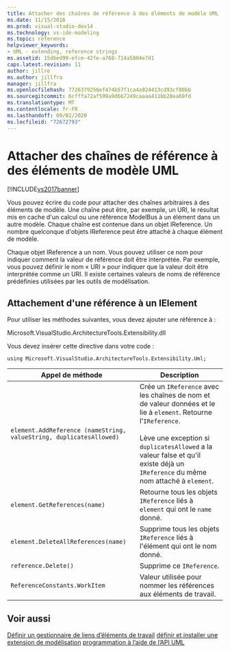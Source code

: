 ```yaml
---
title: Attacher des chaînes de référence à des éléments de modèle UML | Microsoft Docs
ms.date: 11/15/2016
ms.prod: visual-studio-dev14
ms.technology: vs-ide-modeling
ms.topic: reference
helpviewer_keywords:
- UML - extending, reference strings
ms.assetid: 15dbed99-efce-42fe-a768-714a5804e7d1
caps.latest.revision: 11
author: jillre
ms.author: jillfra
manager: jillfra
ms.openlocfilehash: 7726379258ef474b57f1ca4a924413cd93cf80bb
ms.sourcegitcommit: 6cfffa72af599a9d667249caaaa411bb28ea69fd
ms.translationtype: MT
ms.contentlocale: fr-FR
ms.lasthandoff: 09/02/2020
ms.locfileid: "72672793"
---
```

# <a name="attach-reference-strings-to-uml-model-elements"></a>Attacher des chaînes de référence à des éléments de modèle UML
[!INCLUDE[vs2017banner](../includes/vs2017banner.md)]

Vous pouvez écrire du code pour attacher des chaînes arbitraires à des éléments de modèle. Une chaîne peut être, par exemple, un URI, le résultat mis en cache d'un calcul ou une référence ModelBus à un élément dans un autre modèle. Chaque chaîne est contenue dans un objet IReference. Un nombre quelconque d'objets IReference peut être attaché à chaque élément de modèle.

 Chaque objet IReference a un nom. Vous pouvez utiliser ce nom pour indiquer comment la valeur de référence doit être interprétée. Par exemple, vous pouvez définir le nom « URI » pour indiquer que la valeur doit être interprétée comme un URI. Il existe certaines valeurs de noms de référence prédéfinies utilisées par les outils de modélisation.

## <a name="attaching-a-reference-to-an-ielement"></a>Attachement d'une référence à un IElement
 Pour utiliser les méthodes suivantes, vous devez ajouter une référence à :

 Microsoft.VisualStudio.ArchitectureTools.Extensibility.dll

 Vous devez insérer cette directive dans votre code :

 `using Microsoft.VisualStudio.ArchitectureTools.Extensibility.Uml;`

|Appel de méthode|Description|
|-----------------|-----------------|
|`element.AddReference (nameString, valueString, duplicatesAllowed)`|Crée un `IReference` avec les chaînes de nom et de valeur données et le lie à `element`. Retourne l'`IReference`.<br /><br /> Lève une exception si `duplicatesAllowed` a la valeur false et qu'il existe déjà un `IReference` du même nom attaché à `element`.|
|`element.GetReferences(name)`|Retourne tous les objets `IReference` liés à `element` qui ont le `name` donné.|
|`element.DeleteAllReferences(name)`|Supprime tous les objets `IReference` liés à l'élément qui ont le nom donné.|
|`reference.Delete()`|Supprime ce `IReference`.|
|`ReferenceConstants.WorkItem`|Valeur utilisée pour nommer les références aux éléments de travail.|

## <a name="see-also"></a>Voir aussi
 [Définir un gestionnaire de liens d’éléments de travail](../modeling/define-a-work-item-link-handler.md) [définir et installer une extension de modélisation](../modeling/define-and-install-a-modeling-extension.md) [programmation à l’aide de l’API UML](../modeling/programming-with-the-uml-api.md)
